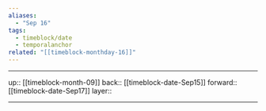 ```yaml
---
aliases:
  - "Sep 16"
tags:
  - timeblock/date
  - temporalanchor
related: "[[timeblock-monthday-16]]"
---
```




***

up:: [[timeblock-month-09]]
back:: [[timeblock-date-Sep15]]
forward:: [[timeblock-date-Sep17]]
layer:: 

***
